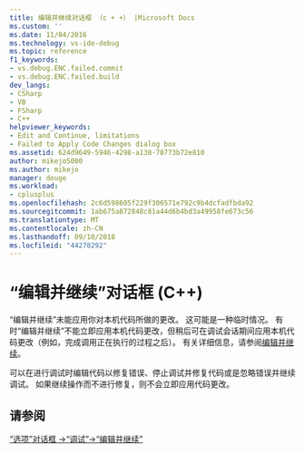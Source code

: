 ```yaml
---
title: 编辑并继续对话框 （c + +） |Microsoft Docs
ms.custom: ''
ms.date: 11/04/2016
ms.technology: vs-ide-debug
ms.topic: reference
f1_keywords:
- vs.debug.ENC.failed.commit
- vs.debug.ENC.failed.build
dev_langs:
- CSharp
- VB
- FSharp
- C++
helpviewer_keywords:
- Edit and Continue, limitations
- Failed to Apply Code Changes dialog box
ms.assetid: 624d9649-5946-4298-a138-70773b72e810
author: mikejo5000
ms.author: mikejo
manager: douge
ms.workload:
- cplusplus
ms.openlocfilehash: 2c6d598605f229f306571e792c9b4dcfadfbda92
ms.sourcegitcommit: 1ab675a872848c81a44d6b4bd3a49958fe673c56
ms.translationtype: MT
ms.contentlocale: zh-CN
ms.lasthandoff: 09/10/2018
ms.locfileid: "44278292"
---
```

# <a name="edit-and-continue-dialog-box-c"></a>“编辑并继续”对话框 (C++)
“编辑并继续”未能应用你对本机代码所做的更改。 这可能是一种临时情况。 有时“编辑并继续”不能立即应用本机代码更改，但稍后可在调试会话期间应用本机代码更改（例如，完成调用正在执行的过程之后）。 有关详细信息，请参阅[编辑并继续](../debugger/edit-and-continue.md)。  
  
 可以在进行调试时编辑代码以修复错误、停止调试并修复代码或是忽略错误并继续调试。 如果继续操作而不进行修复，则不会立即应用代码更改。  
  
## <a name="see-also"></a>请参阅  
 [“选项”对话框 ->“调试”->“编辑并继续”](https://msdn.microsoft.com/library/bcew296c.aspx)
